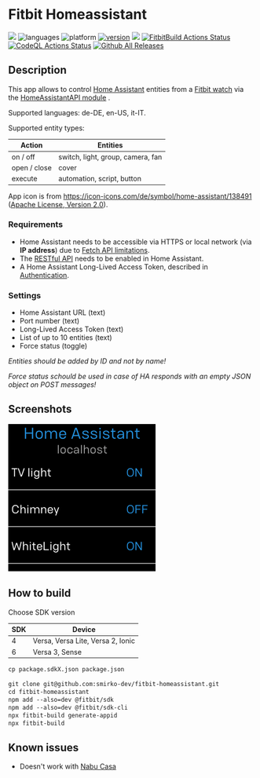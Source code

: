 # Fitbit Homeassistant

[![](https://img.shields.io/badge/Fitbit%20App%20Gallery-%2300B0B9?style=flat&logo=fitbit&logoColor=white)](https://gallery.fitbit.com/details/158edb1c-f748-4dbf-a682-b9dae2b74457)
![languages](https://img.shields.io/badge/languages-JavaScript%20|%20CSS-blue)
![platform](https://img.shields.io/badge/platforms-Ionic%20|%20Versa%20|%20Versa%202%20|%20Versa%20Lite%20|%20Versa%203%20|%20Sense-silver)
[![version](https://img.shields.io/badge/version-%201.0-blue)](https://github.com/smirko-dev/fitbit-homeassistant/blob/main/CHANGELOG.md)
[![](https://img.shields.io/badge/license-MIT-blue)](https://github.com/smirko-dev/fitbit-homeassistant/blob/main/LICENSE)
[![FitbitBuild Actions Status](https://github.com/smirko-dev/fitbit-homeassistant/workflows/FitbitBuild/badge.svg)](https://github.com/smirko-dev/fitbit-homeassistant/actions)
[![CodeQL Actions Status](https://github.com/smirko-dev/fitbit-homeassistant/workflows/CodeQL/badge.svg)](https://github.com/smirko-dev/fitbit-homeassistant/actions)
[![Github All Releases](https://img.shields.io/github/downloads/smirko-dev/fitbit-homeassistant/total.svg)](https://github.com/smirko-dev/fitbit-homeassistant/releases)
## Description

This app allows to control [Home Assistant](https://www.home-assistant.io/) entities from a [Fitbit watch](https://www.fitbit.com/global/eu/home) via the [HomeAssistantAPI module](companion/) .

Supported languages: de-DE, en-US, it-IT.

Supported entity types:
<table>
<thead>
  <tr>
    <th>Action</th>
    <th>Entities</th>
  </tr>
</thead>
<tbody>
  <tr>
    <td>on / off</td>
    <td>switch, light, group, camera, fan</td>
  </tr>
  <tr>
    <td>open / close</td>
    <td>cover</td>
  </tr>
  <tr>
    <td>execute</td>
    <td>automation, script, button</td>
  </tr>
</tbody>
</table>

App icon is from https://icon-icons.com/de/symbol/home-assistant/138491 ([Apache License, Version 2.0](https://www.apache.org/licenses/LICENSE-2.0)).

### Requirements

- Home Assistant needs to be accessible via HTTPS or local network (via **IP address**) due to [Fetch API limitations](https://dev.fitbit.com/build/reference/companion-api/fetch/).
- The [RESTful API](https://www.home-assistant.io/integrations/api/) needs to be enabled in Home Assistant.
- A Home Assistant Long-Lived Access Token, described in [Authentication](https://www.home-assistant.io/docs/authentication/).

### Settings

- Home Assistant URL (text)
- Port number (text)
- Long-Lived Access Token (text)
- List of up to 10 entities (text)
- Force status (toggle)

*Entities should be added by ID and not by name!*

*Force status schould be used in case of HA responds with an empty JSON object on POST messages!*

## Screenshots

![App](screenshots/app.png)

## How to build

Choose SDK version

| SDK | Device                            |
|-----|-----------------------------------|
| 4   | Versa, Versa Lite, Versa 2, Ionic |
| 6   | Versa 3, Sense                    |

```
cp package.sdkX.json package.json
```

```
git clone git@github.com:smirko-dev/fitbit-homeassistant.git
cd fitbit-homeassistant
npm add --also=dev @fitbit/sdk
npm add --also=dev @fitbit/sdk-cli
npx fitbit-build generate-appid
npx fitbit-build
```

## Known issues

- Doesn't work with [Nabu Casa](https://www.nabucasa.com/)
